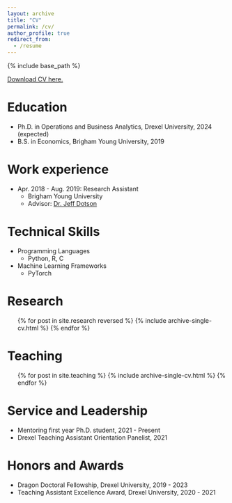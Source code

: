 ```yaml
---
layout: archive
title: "CV"
permalink: /cv/
author_profile: true
redirect_from:
  - /resume
---
```


{% include base_path %}

[Download CV here.](http://cdbale.github.io/files/Cameron_Bale_cv.pdf)

Education
======
* Ph.D. in Operations and Business Analytics, Drexel University, 2024 (expected)
* B.S. in Economics, Brigham Young University, 2019

Work experience
======
* Apr. 2018 - Aug. 2019: Research Assistant
  * Brigham Young University
  * Advisor: [Dr. Jeff Dotson](https://marriott.byu.edu/directory/details?id=33658)
  
Technical Skills
======
* Programming Languages
  * Python, R, C
* Machine Learning Frameworks
  * PyTorch

Research
======
  <ul>{% for post in site.research reversed %}
    {% include archive-single-cv.html %}
  {% endfor %}</ul>
  
<!---
Talks
======
  <ul>{% for post in site.talks %}
    {% include archive-single-talk-cv.html %}
  {% endfor %}</ul>
-->
  
Teaching
======
  <ul>{% for post in site.teaching %}
    {% include archive-single-cv.html %}
  {% endfor %}</ul>
  
Service and Leadership
======
* Mentoring first year Ph.D. student, 2021 - Present
* Drexel Teaching Assistant Orientation Panelist, 2021

Honors and Awards
======
* Dragon Doctoral Fellowship, Drexel University, 2019 - 2023
* Teaching Assistant Excellence Award, Drexel University, 2020 - 2021
